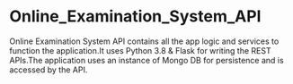 # Online_Examination_System_API 
Online Examination System API contains all the app logic and services to function the application.It uses Python 3.8 & Flask for writing the REST APIs.The application uses an instance of Mongo DB for persistence and is accessed by the API.
